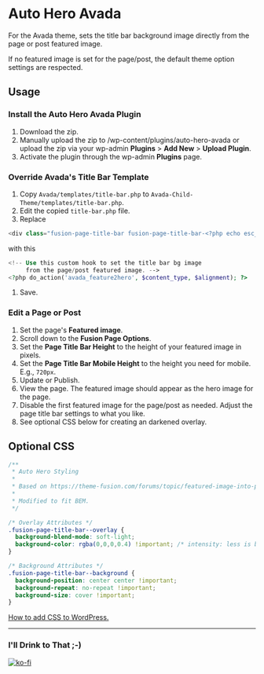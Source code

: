 # Auto Hero Avada

 For the Avada theme, sets the title bar background image directly from the page or post featured image.

 If no featured image is set for the page/post, the default theme option settings are respected.

## Usage

### Install the Auto Hero Avada Plugin

1. Download the zip.
1. Manually upload the zip to /wp-content/plugins/auto-hero-avada or upload the zip via your wp-admin **Plugins** > **Add New** > **Upload Plugin**.
1. Activate the plugin through the wp-admin **Plugins** page.

### Override Avada's Title Bar Template

1. Copy `Avada/templates/title-bar.php` to `Avada-Child-Theme/templates/title-bar.php`.
1. Edit the copied `title-bar.php` file.
1. Replace
```php
<div class="fusion-page-title-bar fusion-page-title-bar-<?php echo esc_attr( $content_type ); ?> fusion-page-title-bar-<?php echo esc_attr( $alignment ); ?>">
```
with this
```php
<!-- Use this custom hook to set the title bar bg image 
     from the page/post featured image. -->
<?php do_action('avada_feature2hero', $content_type, $alignment); ?>
```
1. Save.

### Edit a Page or Post

1. Set the page's **Featured image**.
1. Scroll down to the **Fusion Page Options**.
1. Set the **Page Title Bar Height** to the height of your featured image in pixels.
1. Set the **Page Title Bar Mobile Height** to the height you need for mobile. E.g., `720px`.
1. Update or Publish.
1. View the page. The featured image should appear as the hero image for the page.
1. Disable the first featured image for the page/post as needed. Adjust the page title bar settings to what you like.
1. See optional CSS below for creating an darkened overlay.

## Optional CSS

```css
/**
 * Auto Hero Styling
 *
 * Based on https://theme-fusion.com/forums/topic/featured-image-into-page-title-bar-background/ 
 *
 * Modified to fit BEM.
 */

/* Overlay Attributes */
.fusion-page-title-bar--overlay { 
  background-blend-mode: soft-light; 
  background-color: rgba(0,0,0,0.4) !important; /* intensity: less is brighter; more is darker */
}

/* Background Attributes */
.fusion-page-title-bar--background {
  background-position: center center !important; 
  background-repeat: no-repeat !important;
  background-size: cover !important; 
}
```

[How to add CSS to WordPress.](https://medium.com/@marklchaves/adding-custom-css-to-your-wordpress-website-how-to-guide-a50b474af36d)

---

### I'll Drink to That ;-)
[![ko-fi](https://www.ko-fi.com/img/githubbutton_sm.svg)](https://ko-fi.com/D1D7YARD)